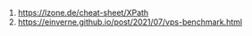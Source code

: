 1. https://lzone.de/cheat-sheet/XPath
2. https://einverne.github.io/post/2021/07/vps-benchmark.html
